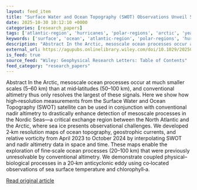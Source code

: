 ```yaml
---
layout: feed_item
title: "Surface Water and Ocean Topography (SWOT) Observations Unveil Small Mesoscale Variability on the East Greenland Shelf"
date: 2025-10-30 10:12:10 +0000
categories: [research_papers]
tags: ['atlantic-region', 'hurricanes', 'polar-regions', 'arctic', 'year-2023']
keywords: ['surface', 'ocean', 'atlantic-region', 'polar-regions', 'hurricanes', 'water', 'arctic', 'year-2023']
description: "Abstract In the Arctic, mesoscale ocean processes occur at much smaller scales (5–60 km) than at mid‐latitudes (50–100 km), and conventional altimetry thus o..."
external_url: https://agupubs.onlinelibrary.wiley.com/doi/10.1029/2025GL118573?af=R
is_feed: true
source_feed: "Wiley: Geophysical Research Letters: Table of Contents"
feed_category: "research_papers"
---
```


Abstract In the Arctic, mesoscale ocean processes occur at much smaller scales (5–60 km) than at mid‐latitudes (50–100 km), and conventional altimetry thus only resolves the largest of these signals. Here we show how high‐resolution measurements from the Surface Water and Ocean Topography (SWOT) satellite can be used in conjunction with conventional nadir altimetry to drastically enhance detection of mesoscale processes in the Nordic Seas—a critical exchange region between the North Atlantic and the Arctic, where sea ice presents observational challenges. We developed 2‐km resolution maps of ocean topography, geostrophic currents, and relative vorticity from April 2023 to October 2024 by interpolating SWOT and nadir altimetry data in space and time. These maps enable the exploration of fine‐scale ocean processes (20–100 km) that were previously unresolvable by conventional altimetry. We demonstrate coupled physical–biological processes in a 20‐km anticyclonic eddy using co‐located observations of sea surface temperature and chlorophyll‐a.

[Read original article](https://agupubs.onlinelibrary.wiley.com/doi/10.1029/2025GL118573?af=R)
